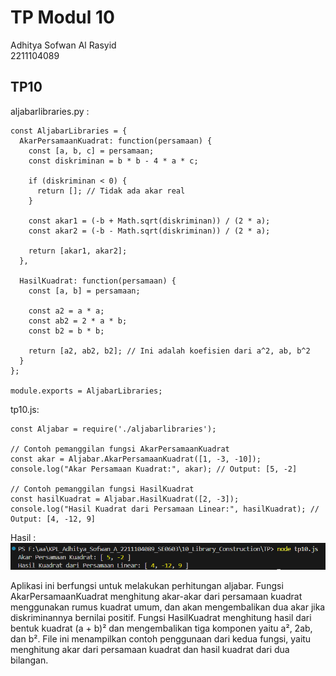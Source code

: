 
# TP Modul 10

Adhitya Sofwan Al Rasyid <br>
2211104089

## TP10

aljabarlibraries.py :
```
const AljabarLibraries = {
  AkarPersamaanKuadrat: function(persamaan) {
    const [a, b, c] = persamaan;
    const diskriminan = b * b - 4 * a * c;

    if (diskriminan < 0) {
      return []; // Tidak ada akar real
    }

    const akar1 = (-b + Math.sqrt(diskriminan)) / (2 * a);
    const akar2 = (-b - Math.sqrt(diskriminan)) / (2 * a);

    return [akar1, akar2];
  },

  HasilKuadrat: function(persamaan) {
    const [a, b] = persamaan;

    const a2 = a * a;
    const ab2 = 2 * a * b;
    const b2 = b * b;

    return [a2, ab2, b2]; // Ini adalah koefisien dari a^2, ab, b^2
  }
};

module.exports = AljabarLibraries;
```

tp10.js:
```
const Aljabar = require('./aljabarlibraries');

// Contoh pemanggilan fungsi AkarPersamaanKuadrat
const akar = Aljabar.AkarPersamaanKuadrat([1, -3, -10]);
console.log("Akar Persamaan Kuadrat:", akar); // Output: [5, -2]

// Contoh pemanggilan fungsi HasilKuadrat
const hasilKuadrat = Aljabar.HasilKuadrat([2, -3]);
console.log("Hasil Kuadrat dari Persamaan Linear:", hasilKuadrat); // Output: [4, -12, 9]
```

Hasil :<br>
![alt text](tp10.png)

Aplikasi ini berfungsi untuk melakukan perhitungan aljabar. Fungsi AkarPersamaanKuadrat menghitung akar-akar dari persamaan kuadrat menggunakan rumus kuadrat umum, dan akan mengembalikan dua akar jika diskriminannya bernilai positif. Fungsi HasilKuadrat menghitung hasil dari bentuk kuadrat (a + b)² dan mengembalikan tiga komponen yaitu a², 2ab, dan b². File ini menampilkan contoh penggunaan dari kedua fungsi, yaitu menghitung akar dari persamaan kuadrat dan hasil kuadrat dari dua bilangan. 